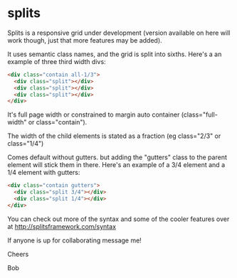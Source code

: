 # splits

Splits is a responsive grid under development (version available on here will work though, just that more features may be added).

It uses semantic class names, and the grid is split into sixths. Here's a an example of three third width divs:
```html
<div class="contain all-1/3">
  <div class="split"></div>
  <div class="split"></div>
  <div class="split"></div>
</div>
```
It's full page width or constrained to margin auto container (class="full-width" or class="contain").

The width of the child elements is stated as a fraction (eg class="2/3" or class="1/4")

Comes default without gutters. but adding the "gutters" class to the parent element will stick them in there. Here's an example of a 3/4 element and a 1/4 element with gutters:

```html
<div class="contain gutters">
  <div class="split 3/4"></div>
  <div class="split 1/4"></div>
</div>
```

You can check out more of the syntax and some of the cooler features over at http://splitsframework.com/syntax

If anyone is up for collaborating message me!

Cheers

Bob
